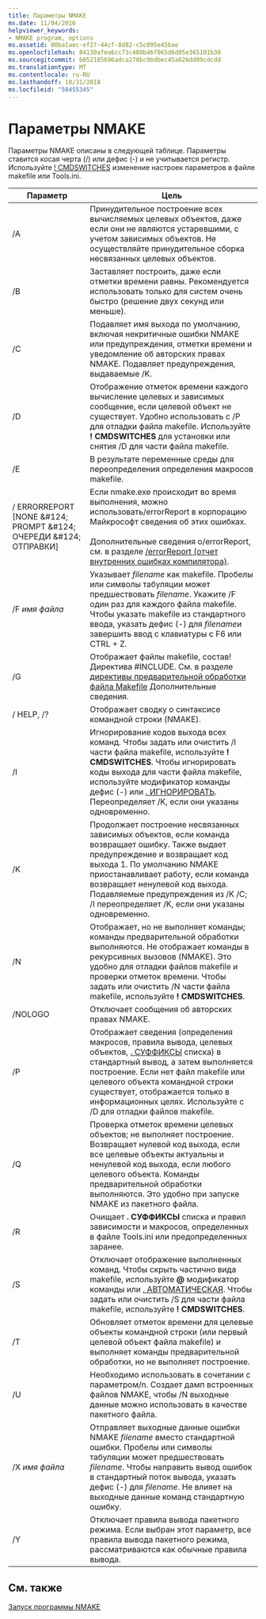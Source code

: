 ```yaml
---
title: Параметры NMAKE
ms.date: 11/04/2016
helpviewer_keywords:
- NMAKE program, options
ms.assetid: 00ba1aec-ef27-44cf-8d82-c5c095e45bae
ms.openlocfilehash: 84130afea6cc73c480b46f065d6d85e365101b38
ms.sourcegitcommit: 6052185696adca270bc9bdbec45a626dd89cdcdd
ms.translationtype: MT
ms.contentlocale: ru-RU
ms.lasthandoff: 10/31/2018
ms.locfileid: "50455345"
---
```

# <a name="nmake-options"></a>Параметры NMAKE

Параметры NMAKE описаны в следующей таблице. Параметры ставится косая черта (/) или дефис (-) и не учитывается регистр. Используйте [! CMDSWITCHES](../build/makefile-preprocessing-directives.md) изменение настроек параметров в файле makefile или Tools.ini.

|Параметр|Цель|
|------------|-------------|
|/A|Принудительное построение всех вычисляемых целевых объектов, даже если они не являются устаревшими, с учетом зависимых объектов. Не осуществляйте принудительное сборка несвязанных целевых объектов.|
|/B|Заставляет построить, даже если отметки времени равны. Рекомендуется использовать только для систем очень быстро (решение двух секунд или меньше).|
|/C|Подавляет имя выхода по умолчанию, включая некритичные ошибки NMAKE или предупреждения, отметки времени и уведомление об авторских правах NMAKE. Подавляет предупреждения, выдаваемые /K.|
|/D|Отображение отметок времени каждого вычисление целевых и зависимых сообщение, если целевой объект не существует. Удобно использовать с /P для отладки файла makefile. Используйте **! CMDSWITCHES** для установки или снятия /D для части файла makefile.|
|/E|В результате переменные среды для переопределения определения макросов makefile.|
|/ ERRORREPORT [NONE &AMP;#124; PROMPT &AMP;#124; ОЧЕРЕДИ &AMP;#124; ОТПРАВКИ]|Если nmake.exe происходит во время выполнения, можно использовать/errorReport в корпорацию Майкрософт сведения об этих ошибках.<br /><br /> Дополнительные сведения о/errorReport, см. в разделе [/errorReport (отчет внутренних ошибках компилятора)](../build/reference/errorreport-report-internal-compiler-errors.md).|
|/F *имя файла*|Указывает *filename* как makefile. Пробелы или символы табуляции может предшествовать *filename*. Укажите /F один раз для каждого файла makefile. Чтобы указать makefile из стандартного ввода, указать дефис (-) для *filename*и завершить ввод с клавиатуры с F6 или CTRL + Z.|
|/G|Отображает файлы makefile, состав! Директива #INCLUDE.  См. в разделе [директивы предварительной обработки файла Makefile](../build/makefile-preprocessing-directives.md) Дополнительные сведения.|
|/ HELP, /?|Отображает сводку о синтаксисе командной строки (NMAKE).|
|/I|Игнорирование кодов выхода всех команд. Чтобы задать или очистить /I части файла makefile, используйте **! CMDSWITCHES**. Чтобы игнорировать коды выхода для части файла makefile, используйте модификатор команды дефис (-) или [. ИГНОРИРОВАТЬ](../build/dot-directives.md). Переопределяет /K, если они указаны одновременно.|
|/K|Продолжает построение несвязанных зависимых объектов, если команда возвращает ошибку. Также выдает предупреждение и возвращает код выхода 1. По умолчанию NMAKE приостанавливает работу, если команда возвращает ненулевой код выхода. Подавляемые предупреждения из /K /C; /I переопределяет /K, если они указаны одновременно.|
|/N|Отображает, но не выполняет команды; команды предварительной обработки выполняются. Не отображает команды в рекурсивных вызовов (NMAKE). Это удобно для отладки файлов makefile и проверки отметок времени. Чтобы задать или очистить /N части файла makefile, используйте **! CMDSWITCHES**.|
|/NOLOGO|Отключает сообщения об авторских правах NMAKE.|
|/P|Отображает сведения (определения макросов, правила вывода, целевых объектов, [. СУФФИКСЫ](../build/dot-directives.md) списка) в стандартный вывод, а затем выполняется построение. Если нет файл makefile или целевого объекта командной строки существует, отображается только в информационных целях. Используйте с /D для отладки файлов makefile.|
|/Q|Проверка отметок времени целевых объектов; не выполняет построение. Возвращает нулевой код выхода, если все целевые объекты актуальны и ненулевой код выхода, если любого целевого объекта. Команды предварительной обработки выполняются. Это удобно при запуске NMAKE из пакетного файла.|
|/R|Очищает **. СУФФИКСЫ** списка и правил зависимости и макросов, определенных в файле Tools.ini или предопределенных заранее.|
|/S|Отключает отображение выполненных команд. Чтобы скрыть частично вида makefile, используйте **\@** модификатор команды или [. АВТОМАТИЧЕСКАЯ](../build/dot-directives.md). Чтобы задать или очистить /S для части файла makefile, используйте **! CMDSWITCHES**.|
|/T|Обновляет отметок времени для целевые объекты командной строки (или первый целевой объект файла makefile) и выполняет команды предварительной обработки, но не выполняет построение.|
|/U|Необходимо использовать в сочетании с параметром/n. Создает дамп встроенных файлов NMAKE, чтобы /N выходные данные можно использовать в качестве пакетного файла.|
|/X *имя файла*|Отправляет выходные данные ошибки NMAKE *filename* вместо стандартной ошибки. Пробелы или символы табуляции может предшествовать *filename*. Чтобы направить вывод ошибок в стандартный поток вывода, указать дефис (-) для *filename*. Не влияет на выходные данные команд стандартную ошибку.|
|/Y|Отключает правила вывода пакетного режима. Если выбран этот параметр, все правила вывода пакетного режима, рассматриваются как обычные правила вывода.|

## <a name="see-also"></a>См. также

[Запуск программы NMAKE](../build/running-nmake.md)
